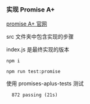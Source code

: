 ### 实现 Promise A+

[promise A+ 官网](https://promisesaplus.com/)

src 文件夹中包含实现的步骤

index.js 是最终实现的版本

```
npm i
```

```
npm run test:promise
```

使用 promises-aplus-tests 测试 

```
  872 passing (21s)
```
